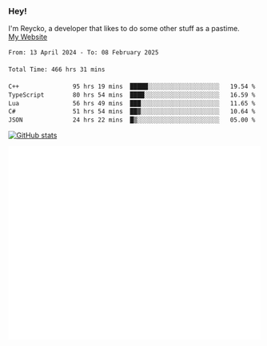 ### Hey!
I'm Reycko, a developer that likes to do some other stuff as a pastime.  
[My Website](https://reycko.root.sx)

<!--START_SECTION:wakasection-->

```txt
From: 13 April 2024 - To: 08 February 2025

Total Time: 466 hrs 31 mins

C++               95 hrs 19 mins  █████░░░░░░░░░░░░░░░░░░░░   19.54 %
TypeScript        80 hrs 54 mins  ████░░░░░░░░░░░░░░░░░░░░░   16.59 %
Lua               56 hrs 49 mins  ███░░░░░░░░░░░░░░░░░░░░░░   11.65 %
C#                51 hrs 54 mins  ██▓░░░░░░░░░░░░░░░░░░░░░░   10.64 %
JSON              24 hrs 22 mins  █▒░░░░░░░░░░░░░░░░░░░░░░░   05.00 %
```

<!--END_SECTION:wakasection-->

[![GitHub stats](https://github-readme-stats.vercel.app/api?username=Reycko&show_icons=true&theme=dark&hide_title=true&count_private=true)](https://github.com/anuraghazra/github-readme-stats)

![Metrics](/github-metrics.svg)
